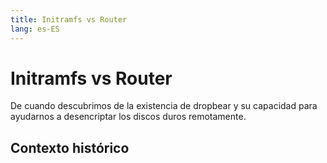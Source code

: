 ```yaml
---
title: Initramfs vs Router
lang: es-ES
---
```

# Initramfs vs Router

De cuando descubrimos de la existencia de dropbear y su capacidad para ayudarnos a desencriptar los discos duros remotamente.

## Contexto histórico
